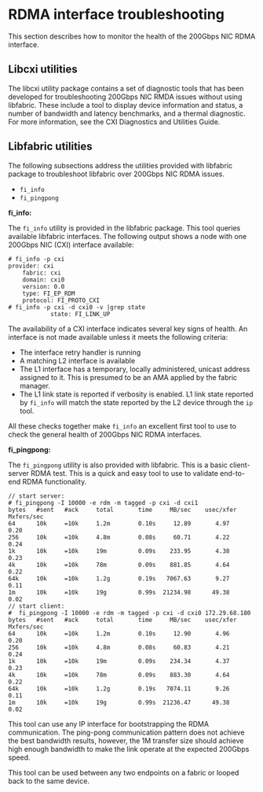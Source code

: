 # RDMA interface troubleshooting

This section describes how to monitor the health of the 200Gbps NIC RDMA interface.

## Libcxi utilities

The libcxi utility package contains a set of diagnostic tools that has been developed for troubleshooting 200Gbps NIC RMDA issues without using libfabric. These include a tool to display device information and status, a number of bandwidth and latency benchmarks, and a thermal diagnostic. For more information, see the CXI Diagnostics and Utilities Guide.

## Libfabric utilities

The following subsections address the utilities provided with libfabric package to troubleshoot libfabric over 200Gbps NIC RDMA issues.

- `fi_info`
- `fi_pingpong`

**fi_info:**

The `fi_info` utility is provided in the libfabric package. This tool queries available libfabric interfaces. The following output shows a node with one 200Gbps NIC (CXI) interface available:

```screen
# fi_info -p cxi
provider: cxi
    fabric: cxi
    domain: cxi0
    version: 0.0
    type: FI_EP_RDM
    protocol: FI_PROTO_CXI
# fi_info -p cxi -d cxi0 -v |grep state
            state: FI_LINK_UP
```

The availability of a CXI interface indicates several key signs of health. An interface is not made available unless it meets the following criteria:

- The interface retry handler is running
- A matching L2 interface is available
- The L1 interface has a temporary, locally administered, unicast address assigned to it. This is presumed to be an AMA applied by the fabric manager.
- The L1 link state is reported if verbosity is enabled. L1 link state reported by `fi_info` will match the state reported by the L2 device through the `ip` tool.

All these checks together make `fi_info` an excellent first tool to use to check the general health of 200Gbps NIC RDMA interfaces.

**fi_pingpong:**

The `fi_pingpong` utility is also provided with libfabric. This is a basic client-server RDMA test. This is a quick and easy tool to use to validate end-to-end RDMA functionality.

```screen
// start server:
# fi_pingpong -I 10000 -e rdm -m tagged -p cxi -d cxi1
bytes   #sent   #ack     total       time     MB/sec    usec/xfer   Mxfers/sec
64      10k     =10k     1.2m        0.10s     12.89       4.97       0.20
256     10k     =10k     4.8m        0.08s     60.71       4.22       0.24
1k      10k     =10k     19m         0.09s    233.95       4.38       0.23
4k      10k     =10k     78m         0.09s    881.85       4.64       0.22
64k     10k     =10k     1.2g        0.19s   7067.63       9.27       0.11
1m      10k     =10k     19g         0.99s  21234.98      49.38       0.02
// start client:
#  fi_pingpong -I 10000 -e rdm -m tagged -p cxi -d cxi0 172.29.68.180
bytes   #sent   #ack     total       time     MB/sec    usec/xfer   Mxfers/sec
64      10k     =10k     1.2m        0.10s     12.90       4.96       0.20
256     10k     =10k     4.8m        0.08s     60.83       4.21       0.24
1k      10k     =10k     19m         0.09s    234.34       4.37       0.23
4k      10k     =10k     78m         0.09s    883.30       4.64       0.22
64k     10k     =10k     1.2g        0.19s   7074.11       9.26       0.11
1m      10k     =10k     19g         0.99s  21236.47      49.38       0.02
```

This tool can use any IP interface for bootstrapping the RDMA communication. The ping-pong communication pattern does not achieve the best bandwidth results, however, the 1M transfer size should achieve high enough bandwidth to make the link operate at the expected 200Gbps speed.

This tool can be used between any two endpoints on a fabric or looped back to the same device.
